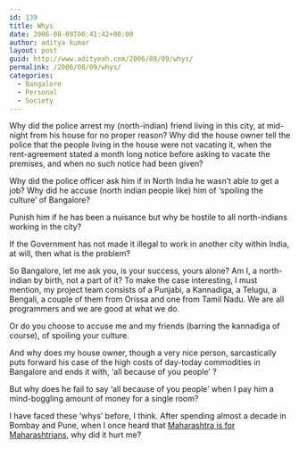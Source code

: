 ```yaml
---
id: 139
title: Whys
date: 2006-08-09T00:41:42+00:00
author: aditya kumar
layout: post
guid: http://www.adityeah.com/2006/08/09/whys/
permalink: /2006/08/09/whys/
categories:
  - Bangalore
  - Personal
  - Society
---
```

Why did the police arrest my (north-indian) friend living in this city, at mid-night from his house for no proper reason? Why did the house owner tell the police that the people living in the house were not vacating it, when the rent-agreement stated a month long notice before asking to vacate the premises, and when no such notice had been given?

Why did the police officer ask him if in North India he wasn&#8217;t able to get a job? Why did he accuse (north indian people like) him of &#8216;spoiling the culture&#8217; of Bangalore? 

Punish him if he has been a nuisance but why be hostile to all north-indians working in the city?

If the Government has not made it illegal to work in another city within India, at will, then what is the problem?

So Bangalore, let me ask you, is your success, yours alone? Am I, a north-indian by birth, not a part of it? To make the case interesting, I must mention, my project team consists of a Punjabi, a Kannadiga, a Telugu, a Bengali, a couple of them from Orissa and one from Tamil Nadu. We are all programmers and we are good at what we do.

Or do you choose to accuse me and my friends (barring the kannadiga of course), of spoiling your culture.

And why does my house owner, though a very nice person, sarcastically puts forward his case of the high costs of day-today commodities in Bangalore and ends it with, &#8216;all because of you people&#8217; ?

But why does he fail to say &#8216;all because of you people&#8217; when I pay him a mind-boggling amount of money for a single room?

I have faced these &#8216;whys&#8217; before, I think. After spending almost a decade in Bombay and Pune, when I once heard that [Maharashtra is for Maharashtrians](http://en.wikipedia.org/wiki/Bal_Thackeray#Controversy), why did it hurt me?